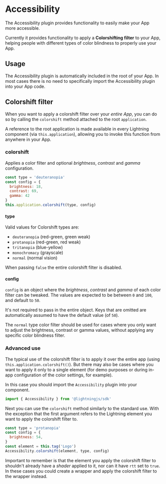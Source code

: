 # Accessibility

The Accessibility plugin provides functionality to easily make your App more accessible.

Currently it provides functionality to apply a **Colorshifting filter** to your App, helping people with different types of color blindness to properly use your App.

## Usage

The Accessibility plugin is automatically included in the root of your App. In most cases there is no need to specifically import the Accessibility plugin into your App code.

## Colorshift filter

When you want to apply a colorshift filter over your _entire App_, you can do so by calling the
`colorshift` method attached to the root `application`.

A reference to the root application is made available in every Lightning component (via `this.application`), allowing you to invoke this function from anywhere in your App.

### colorshift

Applies a color filter and optional _brightness_, _contrast_ and _gamma_ configuration.

```js
const type = 'deuteranopia'
const config = {
  brightness: 18,
  contrast: 69,
  gamma: 42
}
this.application.colorshift(type, config)
```

#### type

Valid values for Colorshift types are:

- `deuteranopia` (red-green, green weak)
- `protanopia` (red-green, red weak)
- `tritanopia` (blue-yellow)
- `monochromacy` (grayscale)
- `normal` (normal vision)

When passing `false` the entire colorshift filter is disabled.

#### config

`config` is an object where the _brightness_, _contrast_ and _gamma_ of each color filter can be tweaked. The values are expected to be between `0` and `100`, and default to `50`.

It's not required to pass in the entire object. Keys that are omitted are automatically assumed to have the default value (of `50`).

The `normal` type color filter should be used for cases where you only want to adjust the brightness, contrast or gamma values, without applying any specific color blindness filter.


### Advanced use

The typical use of the colorshift filter is to apply it over the entire app (using `this.application.colorshift()`). But there may also be cases where you want to apply it only to a single element (for demo purposes or during in-app configuration of the color settings, for example).

In this case you should import the `Accessibility` plugin into your component.

```js
import { Accessibility } from '@lightningjs/sdk'
```

Next you can use the `colorshift` method similarly to the standard use. With the exception that the first argument refers to the Lightning element you want to apply the colorshift filter to.

```js
const type = 'protanopia'
const config = {
  brightness: 54,
}
const element = this.tag('Logo')
Accessibility.colorshift(element, type, config)
```

Important to remember is that the element you apply the colorshift filter to shouldn't already have a _shader_ applied to it, nor can it have `rtt` set to `true`. In these cases you could create a wrapper and apply the colorshift filter to the wrapper instead.

<!--
Todo

### Colorshift configuration UX

To make it as easy as possible to make your App colorblindness friendly, we have made available a standard importable [UI component](...) to set and configure the colorshift settings for your App.

Feel free to use this UI component directly inside your App. Or use it as inspiration to build your own configuration screen.

-->
